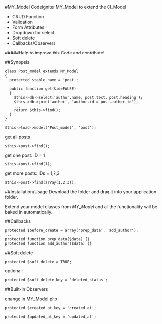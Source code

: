 #MY_Model
Codeigniter MY_Model to extend the CI_Model
* CRUD Function
* Validation
* Form Attributes
* Dropdown for select
* Soft delete
* Callbacks/Observers

#####Help to improve this Code and contribute!

##Synopsis

    class Post_model extends MY_Model 
    { 
      protected $table_name = 'post';

      public function get($id=FALSE)
      {
        $this->db->select('author.name, post.text, post.heading');
        $this->db->join('author', 'author.id = post.author_id');
        ...
        return $this->find();
      }
    }

    $this->load->model('Post_model', 'post');

get all posts

    $this->post->find();
	
get one post: ID = 1

    $this->post->find(1);
	
get more posts: IDs = 1,2,3

    $this->post->find(array(1,2,3));

##Installation/Usage
Download the folder and drag it into your application folder.

Extend your model classes from *MY_Model* and all the functionality will be baked in automatically.

##Callbacks
    
	protected $before_create = array('prep_data', 'add_author');
    ...
    protected function prep_data($data) {}
    protected function add_author($data) {}

##Soft delete

    protected $soft_delete = TRUE;

optional:    

    protected $soft_delete_key = 'deleted_status';

##Built-in Observers

change in MY_Model.php

    protected $created_at_key = 'created_at';
    
	protected $updated_at_key = 'updated_at';